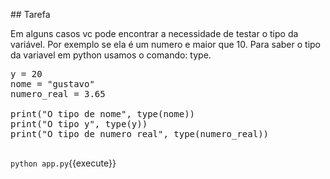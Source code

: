 ## Tarefa

Em alguns casos vc pode encontrar a necessidade de testar o tipo da variável. Por exemplo se ela é um numero e maior que 10. Para saber o tipo da variavel em python usamos o comando: type.

<pre class="file" data-filename="app.py" data-target="replace">
y = 20
nome = "gustavo"
numero_real = 3.65

print("O tipo de nome", type(nome))
print("O tipo y", type(y))
print("O tipo de numero real", type(numero_real))

</pre>

`python app.py`{{execute}}

